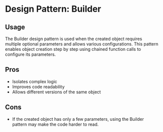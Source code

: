# Design Pattern: Builder
## Usage
The Builder design pattern is used when the created object requires multiple optional parameters and allows various configurations. This pattern enables object creation step by step using chained function calls to configure its parameters.

## Pros
- Isolates complex logic
- Improves code readability
- Allows different versions of the same object
## Cons
- If the created object has only a few parameters, using the Builder pattern may make the code harder to read.